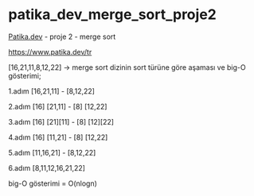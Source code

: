 # patika_dev_merge_sort_proje2
[Patika.dev](https://www.patika.dev/tr) - proje 2 - merge sort 

https://www.patika.dev/tr

[16,21,11,8,12,22] -> merge sort dizinin sort türüne göre aşaması ve big-O gösterimi;

1.adım [16,21,11] - [8,12,22]

2.adım [16] [21,11] - [8] [12,22]

3.adım [16] [21][11] - [8] [12][22]

4.adım [16] [11,21] - [8] [12,22]

5.adım [11,16,21] - [8,12,22]

6.adım [8,11,12,16,21,22]

big-O gösterimi = O(nlogn)
